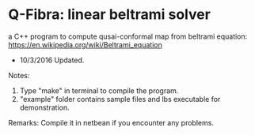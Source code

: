 
# Q-Fibra: linear beltrami solver 
a C++ program to compute qusai-conformal map from beltrami equation: https://en.wikipedia.org/wiki/Beltrami_equation
- 10/3/2016 Updated.

Notes:
1. Type "make" in terminal to  compile the program.
2. "example" folder contains sample files and lbs executable for demonstration.

Remarks:
Compile it in netbean if you encounter any problems.
